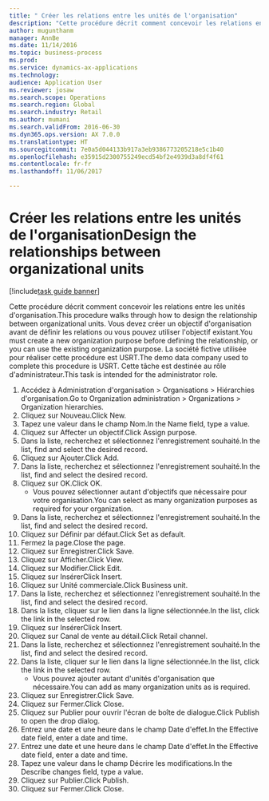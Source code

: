 ```yaml
--- 
title: " Créer les relations entre les unités de l'organisation"
description: "Cette procédure décrit comment concevoir les relations entre les unités d'organisation."
author: mugunthanm
manager: AnnBe
ms.date: 11/14/2016
ms.topic: business-process
ms.prod: 
ms.service: dynamics-ax-applications
ms.technology: 
audience: Application User
ms.reviewer: josaw
ms.search.scope: Operations
ms.search.region: Global
ms.search.industry: Retail
ms.author: mumani
ms.search.validFrom: 2016-06-30
ms.dyn365.ops.version: AX 7.0.0
ms.translationtype: HT
ms.sourcegitcommit: 7e0a5d044133b917a3eb9386773205218e5c1b40
ms.openlocfilehash: e35915d2300755249ecd54bf2e4939d3a8df4f61
ms.contentlocale: fr-fr
ms.lasthandoff: 11/06/2017

---
```

# <a name="design-the-relationships-between-organizational-units"></a><span data-ttu-id="1ece2-103"> Créer les relations entre les unités de l'organisation</span><span class="sxs-lookup"><span data-stu-id="1ece2-103">Design the relationships between organizational units</span></span>

[!include[task guide banner](../includes/task-guide-banner.md)]

<span data-ttu-id="1ece2-104">Cette procédure décrit comment concevoir les relations entre les unités d'organisation.</span><span class="sxs-lookup"><span data-stu-id="1ece2-104">This procedure walks through how to design the relationship between organizational units.</span></span> <span data-ttu-id="1ece2-105">Vous devez créer un objectif d'organisation avant de définir les relations ou vous pouvez utiliser l'objectif existant.</span><span class="sxs-lookup"><span data-stu-id="1ece2-105">You must create a new organization purpose before defining the relationship, or you can use the existing organization purpose.</span></span> <span data-ttu-id="1ece2-106">La société fictive utilisée pour réaliser cette procédure est USRT.</span><span class="sxs-lookup"><span data-stu-id="1ece2-106">The demo data company used to complete this procedure is USRT.</span></span> <span data-ttu-id="1ece2-107">Cette tâche est destinée au rôle d'administrateur.</span><span class="sxs-lookup"><span data-stu-id="1ece2-107">This task is intended for the administrator role.</span></span>

1. <span data-ttu-id="1ece2-108">Accédez à Administration d'organisation > Organisations > Hiérarchies d'organisation.</span><span class="sxs-lookup"><span data-stu-id="1ece2-108">Go to Organization administration > Organizations > Organization hierarchies.</span></span>
2. <span data-ttu-id="1ece2-109">Cliquez sur Nouveau.</span><span class="sxs-lookup"><span data-stu-id="1ece2-109">Click New.</span></span>
3. <span data-ttu-id="1ece2-110">Tapez une valeur dans le champ Nom.</span><span class="sxs-lookup"><span data-stu-id="1ece2-110">In the Name field, type a value.</span></span>
4. <span data-ttu-id="1ece2-111">Cliquez sur Affecter un objectif.</span><span class="sxs-lookup"><span data-stu-id="1ece2-111">Click Assign purpose.</span></span>
5. <span data-ttu-id="1ece2-112">Dans la liste, recherchez et sélectionnez l'enregistrement souhaité.</span><span class="sxs-lookup"><span data-stu-id="1ece2-112">In the list, find and select the desired record.</span></span>
6. <span data-ttu-id="1ece2-113">Cliquez sur Ajouter.</span><span class="sxs-lookup"><span data-stu-id="1ece2-113">Click Add.</span></span>
7. <span data-ttu-id="1ece2-114">Dans la liste, recherchez et sélectionnez l'enregistrement souhaité.</span><span class="sxs-lookup"><span data-stu-id="1ece2-114">In the list, find and select the desired record.</span></span>
8. <span data-ttu-id="1ece2-115">Cliquez sur OK.</span><span class="sxs-lookup"><span data-stu-id="1ece2-115">Click OK.</span></span>
    * <span data-ttu-id="1ece2-116">Vous pouvez sélectionner autant d'objectifs que nécessaire pour votre organisation.</span><span class="sxs-lookup"><span data-stu-id="1ece2-116">You can select as many organization purposes as required for your organization.</span></span>  
9. <span data-ttu-id="1ece2-117">Dans la liste, recherchez et sélectionnez l'enregistrement souhaité.</span><span class="sxs-lookup"><span data-stu-id="1ece2-117">In the list, find and select the desired record.</span></span>
10. <span data-ttu-id="1ece2-118">Cliquez sur Définir par défaut.</span><span class="sxs-lookup"><span data-stu-id="1ece2-118">Click Set as default.</span></span>
11. <span data-ttu-id="1ece2-119">Fermez la page.</span><span class="sxs-lookup"><span data-stu-id="1ece2-119">Close the page.</span></span>
12. <span data-ttu-id="1ece2-120">Cliquez sur Enregistrer.</span><span class="sxs-lookup"><span data-stu-id="1ece2-120">Click Save.</span></span>
13. <span data-ttu-id="1ece2-121">Cliquez sur Afficher.</span><span class="sxs-lookup"><span data-stu-id="1ece2-121">Click View.</span></span>
14. <span data-ttu-id="1ece2-122">Cliquez sur Modifier.</span><span class="sxs-lookup"><span data-stu-id="1ece2-122">Click Edit.</span></span>
15. <span data-ttu-id="1ece2-123">Cliquez sur Insérer</span><span class="sxs-lookup"><span data-stu-id="1ece2-123">Click Insert.</span></span>
16. <span data-ttu-id="1ece2-124">Cliquez sur Unité commerciale.</span><span class="sxs-lookup"><span data-stu-id="1ece2-124">Click Business unit.</span></span>
17. <span data-ttu-id="1ece2-125">Dans la liste, recherchez et sélectionnez l'enregistrement souhaité.</span><span class="sxs-lookup"><span data-stu-id="1ece2-125">In the list, find and select the desired record.</span></span>
18. <span data-ttu-id="1ece2-126">Dans la liste, cliquer sur le lien dans la ligne sélectionnée.</span><span class="sxs-lookup"><span data-stu-id="1ece2-126">In the list, click the link in the selected row.</span></span>
19. <span data-ttu-id="1ece2-127">Cliquez sur Insérer</span><span class="sxs-lookup"><span data-stu-id="1ece2-127">Click Insert.</span></span>
20. <span data-ttu-id="1ece2-128">Cliquez sur Canal de vente au détail.</span><span class="sxs-lookup"><span data-stu-id="1ece2-128">Click Retail channel.</span></span>
21. <span data-ttu-id="1ece2-129">Dans la liste, recherchez et sélectionnez l'enregistrement souhaité.</span><span class="sxs-lookup"><span data-stu-id="1ece2-129">In the list, find and select the desired record.</span></span>
22. <span data-ttu-id="1ece2-130">Dans la liste, cliquer sur le lien dans la ligne sélectionnée.</span><span class="sxs-lookup"><span data-stu-id="1ece2-130">In the list, click the link in the selected row.</span></span>
    * <span data-ttu-id="1ece2-131">Vous pouvez ajouter autant d'unités d'organisation que nécessaire.</span><span class="sxs-lookup"><span data-stu-id="1ece2-131">You can add as many organization units as is required.</span></span>  
23. <span data-ttu-id="1ece2-132">Cliquez sur Enregistrer.</span><span class="sxs-lookup"><span data-stu-id="1ece2-132">Click Save.</span></span>
24. <span data-ttu-id="1ece2-133">Cliquez sur Fermer.</span><span class="sxs-lookup"><span data-stu-id="1ece2-133">Click Close.</span></span>
25. <span data-ttu-id="1ece2-134">Cliquez sur Publier pour ouvrir l'écran de boîte de dialogue.</span><span class="sxs-lookup"><span data-stu-id="1ece2-134">Click Publish to open the drop dialog.</span></span>
26. <span data-ttu-id="1ece2-135">Entrez une date et une heure dans le champ Date d'effet.</span><span class="sxs-lookup"><span data-stu-id="1ece2-135">In the Effective date field, enter a date and time.</span></span>
27. <span data-ttu-id="1ece2-136">Entrez une date et une heure dans le champ Date d'effet.</span><span class="sxs-lookup"><span data-stu-id="1ece2-136">In the Effective date field, enter a date and time.</span></span>
28. <span data-ttu-id="1ece2-137">Tapez une valeur dans le champ Décrire les modifications.</span><span class="sxs-lookup"><span data-stu-id="1ece2-137">In the Describe changes field, type a value.</span></span>
29. <span data-ttu-id="1ece2-138">Cliquez sur Publier.</span><span class="sxs-lookup"><span data-stu-id="1ece2-138">Click Publish.</span></span>
30. <span data-ttu-id="1ece2-139">Cliquez sur Fermer.</span><span class="sxs-lookup"><span data-stu-id="1ece2-139">Click Close.</span></span>


